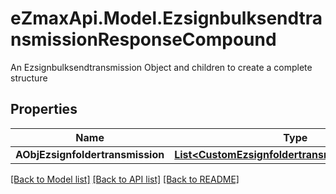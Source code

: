 # eZmaxApi.Model.EzsignbulksendtransmissionResponseCompound
An Ezsignbulksendtransmission Object and children to create a complete structure

## Properties

Name | Type | Description | Notes
------------ | ------------- | ------------- | -------------
**AObjEzsignfoldertransmission** | [**List&lt;CustomEzsignfoldertransmissionResponse&gt;**](CustomEzsignfoldertransmissionResponse.md) |  | 

[[Back to Model list]](../README.md#documentation-for-models) [[Back to API list]](../README.md#documentation-for-api-endpoints) [[Back to README]](../README.md)


